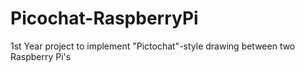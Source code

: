 # Picochat-RaspberryPi
1st Year project to implement "Pictochat"-style drawing between two Raspberry Pi's

